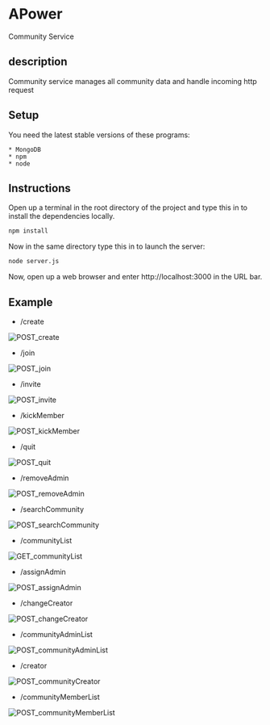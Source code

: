 # APower
Community Service

## description 
Community service manages all community data and handle incoming http request

## Setup 
You need the latest stable versions of these programs:

    * MongoDB
    * npm
    * node

## Instructions
Open up a terminal in the root directory of the project and type this in to install the dependencies locally.

```bash
npm install
```

Now in the same directory type this in to launch the server:

```bash
node server.js
```

Now, open up a web browser and enter http://localhost:3000 in the URL bar.

## Example

* /create

![POST_create](exampleImage/POST_create.PNG)

* /join

![POST_join](exampleImage/POST_join.PNG)

* /invite

![POST_invite](exampleImage/POST_invite.PNG)

* /kickMember

![POST_kickMember](exampleImage/POST_kickMember.PNG)

* /quit

![POST_quit](exampleImage/POST_quit.PNG)

* /removeAdmin

![POST_removeAdmin](exampleImage/POST_removeAdmin.PNG)

* /searchCommunity

![POST_searchCommunity](exampleImage/POST_searchCommunity.PNG)

* /communityList

![GET_communityList](exampleImage/GET_communityList.PNG)

* /assignAdmin

![POST_assignAdmin](exampleImage/POST_assignAdmin.PNG)

* /changeCreator

![POST_changeCreator](exampleImage/POST_changeCreator.PNG)

* /communityAdminList

![POST_communityAdminList](exampleImage/POST_communityAdminList.PNG)

* /creator

![POST_communityCreator](exampleImage/POST_communityCreator.PNG)

* /communityMemberList

![POST_communityMemberList](exampleImage/POST_communityMemberList.PNG)